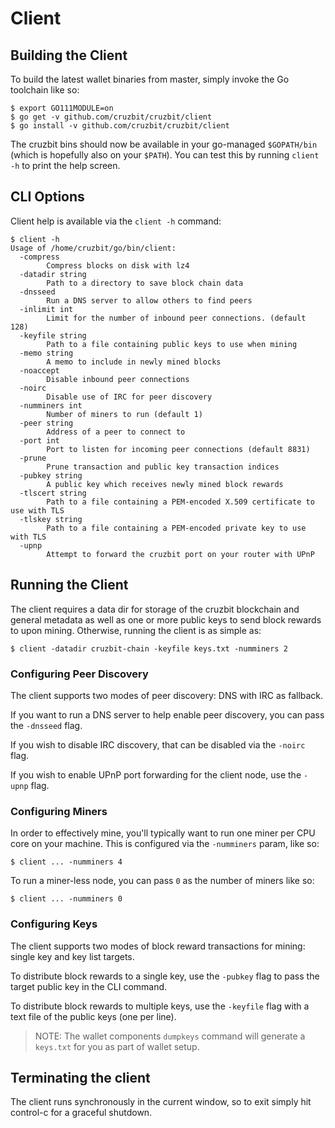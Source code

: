 # Client

## Building the Client

To build the latest wallet binaries from master, simply invoke the Go toolchain like so:

```
$ export GO111MODULE=on
$ go get -v github.com/cruzbit/cruzbit/client
$ go install -v github.com/cruzbit/cruzbit/client
```

The cruzbit bins should now be available in your go-managed `$GOPATH/bin` (which is hopefully also on your `$PATH`). You can test this by running `client -h` to print the help screen.

## CLI Options

Client help is available via the `client -h` command:

```
$ client -h
Usage of /home/cruzbit/go/bin/client:
  -compress
        Compress blocks on disk with lz4
  -datadir string
        Path to a directory to save block chain data
  -dnsseed
        Run a DNS server to allow others to find peers
  -inlimit int
        Limit for the number of inbound peer connections. (default 128)
  -keyfile string
        Path to a file containing public keys to use when mining
  -memo string
        A memo to include in newly mined blocks
  -noaccept
        Disable inbound peer connections
  -noirc
        Disable use of IRC for peer discovery
  -numminers int
        Number of miners to run (default 1)
  -peer string
        Address of a peer to connect to
  -port int
        Port to listen for incoming peer connections (default 8831)
  -prune
        Prune transaction and public key transaction indices
  -pubkey string
        A public key which receives newly mined block rewards
  -tlscert string
        Path to a file containing a PEM-encoded X.509 certificate to use with TLS
  -tlskey string
        Path to a file containing a PEM-encoded private key to use with TLS
  -upnp
        Attempt to forward the cruzbit port on your router with UPnP
```

## Running the Client

The client requires a data dir for storage of the cruzbit blockchain and general metadata as well as one or more public keys to send block rewards to upon mining. Otherwise, running the client is as simple as:

```
$ client -datadir cruzbit-chain -keyfile keys.txt -numminers 2
```

### Configuring Peer Discovery

The client supports two modes of peer discovery: DNS with IRC as fallback.

If you want to run a DNS server to help enable peer discovery, you can pass the `-dnsseed` flag.

If you wish to disable IRC discovery, that can be disabled via the `-noirc` flag.

If you wish to enable UPnP port forwarding for the client node, use the `-upnp` flag.

### Configuring Miners

In order to effectively mine, you'll typically want to run one miner per CPU core on your machine. This is configured via the `-numminers` param, like so:

```
$ client ... -numminers 4
```

To run a miner-less node, you can pass `0` as the number of miners like so:

```
$ client ... -numminers 0
```

### Configuring Keys

The client supports two modes of block reward transactions for mining: single key and key list targets.

To distribute block rewards to a single key, use the `-pubkey` flag to pass the target public key in the CLI command.

To distribute block rewards to multiple keys, use the `-keyfile` flag with a text file of the public keys (one per line).

> NOTE: The wallet components `dumpkeys` command will generate a `keys.txt` for you as part of wallet setup.

## Terminating the client

The client runs synchronously in the current window, so to exit simply hit control-c for a graceful shutdown.

